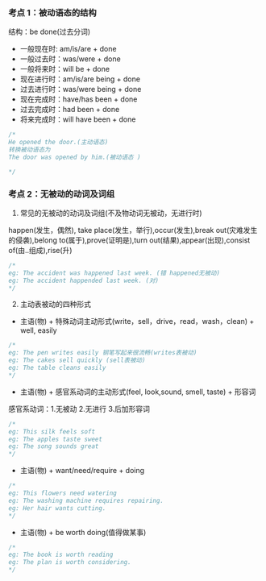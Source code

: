 ### 考点 1：被动语态的结构

结构：be done(过去分词)

- 一般现在时: am/is/are + done
- 一般过去时：was/were + done
- 一般将来时：will be + done
- 现在进行时：am/is/are being + done
- 过去进行时：was/were being + done
- 现在完成时：have/has been + done
- 过去完成时：had been + done
- 将来完成时：will have been + done

```js
/*
He opened the door.(主动语态) 
转换被动语态为
The door was opened by him.(被动语态 )

*/
```

### 考点 2：无被动的动词及词组

1. 常见的无被动的动词及词组(不及物动词无被动，无进行时)

happen(发生，偶然), take place(发生，举行),occur(发生),break out(灾难发生的侵袭),belong to(属于),prove(证明是),turn out(结果),appear(出现),consist of(由..组成),rise(升)

```js
/*
eg: The accident was happened last week. (错 happened无被动)
eg: The accident happended last week. (对)
*/
```

2. 主动表被动的四种形式

- 主语(物) + 特殊动词主动形式(write，sell，drive，read，wash，clean) + well, easily

```js
/*
eg: The pen writes easily 钢笔写起来很流畅(writes表被动)
eg: The cakes sell quickly (sell表被动)
eg: The table cleans easily
*/
```

- 主语(物) + 感官系动词的主动形式(feel, look,sound, smell, taste) + 形容词

感官系动词：1.无被动 2.无进行 3.后加形容词

```js
/*
eg: This silk feels soft
eg: The apples taste sweet 
eg: The song sounds great
*/
```

- 主语(物) + want/need/require + doing

```js
/*
eg: This flowers need watering
eg: The washing machine requires repairing.
eg: Her hair wants cutting.
*/
```

- 主语(物) + be worth doing(值得做某事)

```js
/*
eg: The book is worth reading
eg: The plan is worth considering.
*/
```
